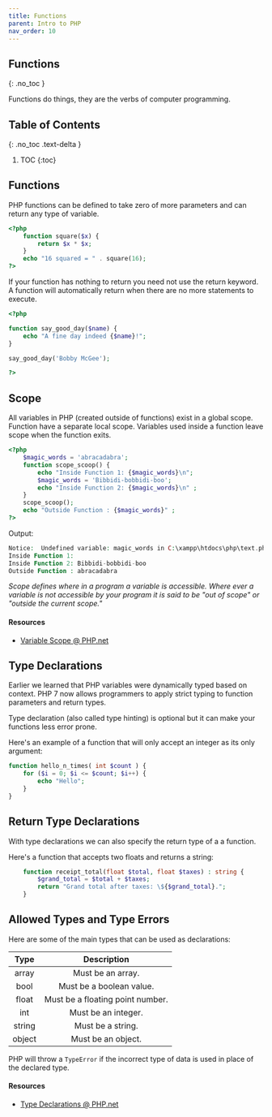 ```yaml
---
title: Functions
parent: Intro to PHP
nav_order: 10
---
```


<!-- prettier-ignore-start -->
## Functions
{: .no_toc }

Functions do things, they are the verbs of computer programming.

## Table of Contents
{: .no_toc .text-delta }  

1. TOC
{:toc}

<!-- prettier-ignore-end -->

## Functions

PHP functions can be defined to take zero of more parameters and can return any type of variable.

```php
<?php
    function square($x) {
        return $x * $x;
    }
    echo "16 squared = " . square(16);
?>
```

If your function has nothing to return you need not use the return keyword. A function will automatically return when there are no more statements to execute.

```php
<?php

function say_good_day($name) {
    echo "A fine day indeed {$name}!";
}

say_good_day('Bobby McGee');

?>
```

## Scope

All variables in PHP (created outside of functions) exist in a global scope. Function have a separate local scope. Variables used inside a function leave scope when the function exits.

```php
<?php
    $magic_words = 'abracadabra';
    function scope_scoop() {
        echo "Inside Function 1: {$magic_words}\n";
        $magic_words = 'Bibbidi-bobbidi-boo';
        echo "Inside Function 2: {$magic_words}\n" ;
    }
    scope_scoop();
    echo "Outside Function : {$magic_words}" ;
?>
```

Output:

```php
Notice:  Undefined variable: magic_words in C:\xampp\htdocs\php\text.php on line 4
Inside Function 1:
Inside Function 2: Bibbidi-bobbidi-boo
Outside Function : abracadabra
```

_Scope defines where in a program a variable is accessible. Where ever a variable is not accessible by your program it is said to be "out of scope" or "outside the current scope."_

#### Resources

- [Variable Scope @ PHP.net](http://us3.php.net/manual/en/language.variables.scope.php)

## Type Declarations

Earlier we learned that PHP variables were dynamically typed based on context. PHP 7 now allows programmers to apply strict typing to function parameters and return types.

Type declaration (also called type hinting) is optional but it can make your functions less error prone.

Here's an example of a function that will only accept an integer as its only argument:

```php
function hello_n_times( int $count ) {
    for ($i = 0; $i <= $count; $i++) {
        echo "Hello";
    }
}
```

## Return Type Declarations

With type declarations we can also specify the return type of a a function.

Here's a function that accepts two floats and returns a string:

```php
    function receipt_total(float $total, float $taxes) : string {
        $grand_total = $total + $taxes;
        return "Grand total after taxes: \${$grand_total}.";
    }
```

## Allowed Types and Type Errors

Here are some of the main types that can be used as declarations:

|  Type  |           Description            |
| :----: | :------------------------------: |
| array  |        Must be an array.         |
|  bool  |     Must be a boolean value.     |
| float  | Must be a floating point number. |
|  int   |       Must be an integer.        |
| string |        Must be a string.         |
| object |        Must be an object.        |

PHP will throw a `TypeError` if the incorrect type of data is used in place of the declared type.

#### Resources

- [Type Declarations @ PHP.net](https://www.php.net/manual/en/functions.arguments.php#functions.arguments.type-declaration)
